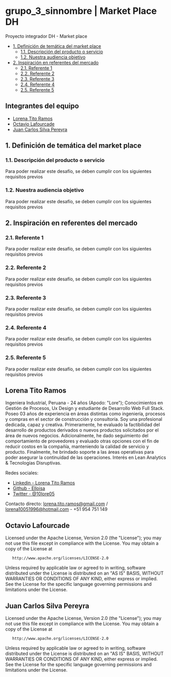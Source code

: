 # grupo_3_sinnombre | Market Place DH
Proyecto integrador DH - Market place

- [1. Definición de temática del market place](#1-definición-de-tematica-del-market-place)
  - [1.1. Descripción del producto o servicio](#12-descripcion-del-producto-o-servicio)
  - [1.2. Nuestra audiencia objetivo](#12-nuestra-audiencia-objetivo)
- [2. Inspiración en referentes del mercado](#2-inspiración-en-referentes-del-mercado)
  - [2.1. Referente 1](#21-referente-1)
  - [2.2. Referente 2](#22-referente-2)
  - [2.3. Referente 3](#23-referente-3)
  - [2.4. Referente 4](#24-referente-4)
  - [2.5. Referente 5](#25-referente-5)
  
## Integrantes del equipo

- [Lorena Tito Ramos](#lorena-tito-ramos)
- [Octavio Lafourcade](#octavio-lafourcade)
- [Juan Carlos Silva Pereyra](#juan-carlos-silva-pereyra)

## 1. Definición de temática del market  place

### 1.1. Descripción del producto o servicio

Para poder realizar este desafío, se deben cumplir con los siguientes requisitos previos

### 1.2. Nuestra audiencia objetivo

Para poder realizar este desafío, se deben cumplir con los siguientes requisitos previos

## 2. Inspiración en referentes del mercado

### 2.1. Referente 1

Para poder realizar este desafío, se deben cumplir con los siguientes requisitos previos

### 2.2. Referente 2

Para poder realizar este desafío, se deben cumplir con los siguientes requisitos previos

### 2.3. Referente 3

Para poder realizar este desafío, se deben cumplir con los siguientes requisitos previos

### 2.4. Referente 4

Para poder realizar este desafío, se deben cumplir con los siguientes requisitos previos

### 2.5. Referente 5

Para poder realizar este desafío, se deben cumplir con los siguientes requisitos previos

## Lorena Tito Ramos

Ingeniera Industrial, Peruana - 24 años (Apodo: "Lore");
Conocimientos en Gestión de Procesos, Ux Design y estudiante de Desarrollo Web Full Stack.
Poseo 03 años de experiencia en áreas distintas como ingeniería, procesos y compras en el sector de construcción y consultoría. Soy una profesional dedicada, capaz y creativa.
Primeramente, he evaluado la factibilidad del desarrollo de productos derivados o nuevos productos solicitados por el área de nuevos negocios. Adicionalmente, he dado seguimiento del comportamiento de proveedores y evaluado otras opciones con el fin de reducir costos en la compañía, manteniendo la calidad de servicio y producto. Finalmente, he brindado soporte a las áreas operativas para poder asegurar la continuidad de las operaciones.
Interés en Lean Analytics & Tecnologías Disruptivas.

Redes sociales:
- [Linkedin - Lorena Tito Ramos](https://www.linkedin.com/in/lorenatitoramos/)
- [Github - Elloisa](https://github.com/Elloisa)
- [Twitter - @10lore05](https://twitter.com/10lore05)

Contacto directo:
       lorena.tito.ramos@gmail.com / lorena10051996@hotmail.com -  +51 954 751 149

## Octavio Lafourcade

Licensed under the Apache License, Version 2.0 (the "License");
you may not use this file except in compliance with the License.
You may obtain a copy of the License at

       http://www.apache.org/licenses/LICENSE-2.0

Unless required by applicable law or agreed to in writing, software
distributed under the License is distributed on an "AS IS" BASIS,
WITHOUT WARRANTIES OR CONDITIONS OF ANY KIND, either express or implied.
See the License for the specific language governing permissions and
limitations under the License.

## Juan Carlos Silva Pereyra

Licensed under the Apache License, Version 2.0 (the "License");
you may not use this file except in compliance with the License.
You may obtain a copy of the License at

       http://www.apache.org/licenses/LICENSE-2.0

Unless required by applicable law or agreed to in writing, software
distributed under the License is distributed on an "AS IS" BASIS,
WITHOUT WARRANTIES OR CONDITIONS OF ANY KIND, either express or implied.
See the License for the specific language governing permissions and
limitations under the License.




